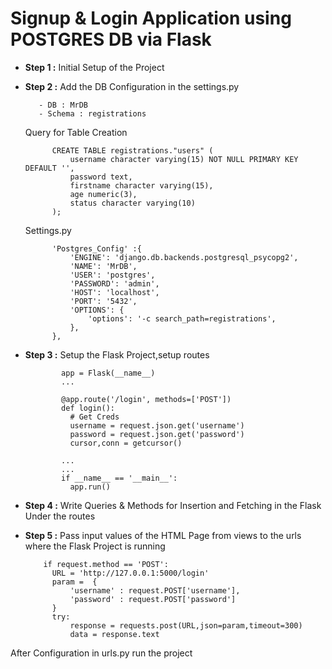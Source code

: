 # Signup & Login Application using POSTGRES DB via Flask


- <b>Step 1 :</b> Initial Setup of the Project 

- <b>Step 2 :</b> Add the DB Configuration in the settings.py 
         
         - DB : MrDB
         - Schema : registrations

  Query for Table Creation
  
            CREATE TABLE registrations."users" (
                username character varying(15) NOT NULL PRIMARY KEY DEFAULT '',
                password text,
                firstname character varying(15),
                age numeric(3),
                status character varying(10)
            );


  Settings.py
        
            'Postgres_Config' :{
                'ENGINE': 'django.db.backends.postgresql_psycopg2', 
                'NAME': 'MrDB',
                'USER': 'postgres',
                'PASSWORD': 'admin',
                'HOST': 'localhost',
                'PORT': '5432',
                'OPTIONS': {
                    'options': '-c search_path=registrations',
                },
            },
            
         
- <b>Step 3 :</b> Setup the Flask Project,setup routes

              app = Flask(__name__)
              ...

              @app.route('/login', methods=['POST'])
              def login():
                # Get Creds
                username = request.json.get('username')
                password = request.json.get('password')
                cursor,conn = getcursor()

              ...
              ...
              if __name__ == '__main__':
                app.run()
              

            
- <b>Step 4 :</b>  Write Queries & Methods for Insertion and Fetching in the Flask Under the routes

- <b>Step 5 :</b>  Pass input values of the HTML Page from views to the urls where the Flask Project is running

          if request.method == 'POST':       
            URL = 'http://127.0.0.1:5000/login'
            param =  {
                'username' : request.POST['username'],
                'password' : request.POST['password']
            } 
            try:
                response = requests.post(URL,json=param,timeout=300)
                data = response.text
 
After Configuration in urls.py run the project
